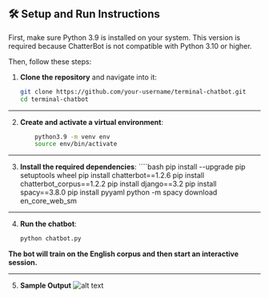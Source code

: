 
## 🛠 Setup and Run Instructions

First, make sure Python 3.9 is installed on your system. This version is required because ChatterBot is not compatible with Python 3.10 or higher.

Then, follow these steps:

1. **Clone the repository** and navigate into it:
   ```bash
   git clone https://github.com/your-username/terminal-chatbot.git
   cd terminal-chatbot
---
2. **Create and activate a virtual environment**:
    ````bash
        python3.9 -m venv env
        source env/bin/activate


---
3. **Install the required dependencies**:
       ````bash
        pip install --upgrade pip setuptools wheel
        pip install chatterbot==1.2.6
        pip install chatterbot_corpus==1.2.2
        pip install django==3.2
        pip install spacy==3.8.0
        pip install pyyaml
        python -m spacy download en_core_web_sm
---
4. **Run the chatbot**:
    ````bash
    python chatbot.py

**The bot will train on the English corpus and then start an interactive session.**

---
5. **Sample Output**
![alt text](image.png)